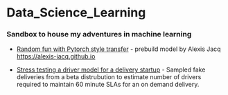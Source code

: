 # Data_Science_Learning
### Sandbox to house my adventures in machine learning

* [Random fun with Pytorch style transfer](https://github.com/abelpd/Data_Science_Learning/blob/master/py_torch_style_transfer/Random%20fun%20with%20style%20transfer.pdf) - prebuild model by Alexis Jacq https://alexis-jacq.github.io

* [Stress testing a driver model for a delivery startup](https://github.com/abelpd/Data_Science_Learning/blob/master/driver_model_stress_test/driver_model_final.ipynb) - Sampled fake deliveries from a beta distrubution to estimate number of drivers required to maintain 60 minute SLAs for an on demand delivery.
